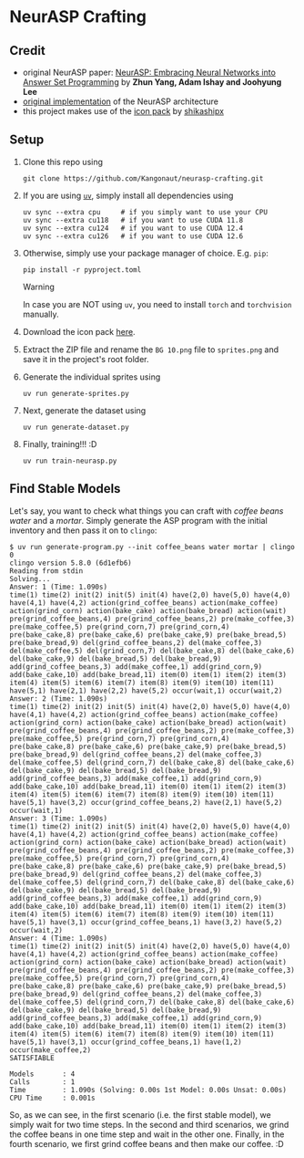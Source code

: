 # NeurASP Crafting

## Credit

- original NeurASP paper: [NeurASP: Embracing Neural Networks into Answer Set Programming](https://arxiv.org/abs/2307.07700) by **Zhun Yang, Adam Ishay and Joohyung Lee**
- [original implementation](https://github.com/azreasoners/NeurASP) of the NeurASP architecture
- this project makes use of the [icon pack](https://shikashipx.itch.io/shikashis-fantasy-icons-pack) by [shikashipx](https://itch.io/profile/shikashipx)

## Setup

1. Clone this repo using

    ```console
    git clone https://github.com/Kangonaut/neurasp-crafting.git
    ```

1. If you are using [`uv`](https://github.com/astral-sh/uv), simply install all dependencies using

    ```console
    uv sync --extra cpu     # if you simply want to use your CPU
    uv sync --extra cu118   # if you want to use CUDA 11.8
    uv sync --extra cu124   # if you want to use CUDA 12.4
    uv sync --extra cu126   # if you want to use CUDA 12.6
    ```

1. Otherwise, simply use your package manager of choice. E.g. `pip`:

    ```console
    pip install -r pyproject.toml
    ```

    > [!WARNING]
    > In case you are NOT using `uv`, you need to install `torch` and `torchvision` manually.

1. Download the icon pack [here](https://shikashipx.itch.io/shikashis-fantasy-icons-pack).
1. Extract the ZIP file and rename the `BG 10.png` file to `sprites.png` and save it in the project's root folder.
1. Generate the individual sprites using

    ```console
    uv run generate-sprites.py
    ```

1. Next, generate the dataset using

    ```console
    uv run generate-dataset.py
    ```

1. Finally, training!!! :D

    ```console
    uv run train-neurasp.py
    ```

## Find Stable Models

Let's say, you want to check what things you can craft with *coffee beans* *water* and a *mortar*.
Simply generate the ASP program with the initial inventory and then pass it on to `clingo`:

```console
$ uv run generate-program.py --init coffee_beans water mortar | clingo 0
clingo version 5.8.0 (6d1efb6)
Reading from stdin
Solving...
Answer: 1 (Time: 1.090s)
time(1) time(2) init(2) init(5) init(4) have(2,0) have(5,0) have(4,0) have(4,1) have(4,2) action(grind_coffee_beans) action(make_coffee) action(grind_corn) action(bake_cake) action(bake_bread) action(wait) pre(grind_coffee_beans,4) pre(grind_coffee_beans,2) pre(make_coffee,3) pre(make_coffee,5) pre(grind_corn,7) pre(grind_corn,4) pre(bake_cake,8) pre(bake_cake,6) pre(bake_cake,9) pre(bake_bread,5) pre(bake_bread,9) del(grind_coffee_beans,2) del(make_coffee,3) del(make_coffee,5) del(grind_corn,7) del(bake_cake,8) del(bake_cake,6) del(bake_cake,9) del(bake_bread,5) del(bake_bread,9) add(grind_coffee_beans,3) add(make_coffee,1) add(grind_corn,9) add(bake_cake,10) add(bake_bread,11) item(0) item(1) item(2) item(3) item(4) item(5) item(6) item(7) item(8) item(9) item(10) item(11) have(5,1) have(2,1) have(2,2) have(5,2) occur(wait,1) occur(wait,2)
Answer: 2 (Time: 1.090s)
time(1) time(2) init(2) init(5) init(4) have(2,0) have(5,0) have(4,0) have(4,1) have(4,2) action(grind_coffee_beans) action(make_coffee) action(grind_corn) action(bake_cake) action(bake_bread) action(wait) pre(grind_coffee_beans,4) pre(grind_coffee_beans,2) pre(make_coffee,3) pre(make_coffee,5) pre(grind_corn,7) pre(grind_corn,4) pre(bake_cake,8) pre(bake_cake,6) pre(bake_cake,9) pre(bake_bread,5) pre(bake_bread,9) del(grind_coffee_beans,2) del(make_coffee,3) del(make_coffee,5) del(grind_corn,7) del(bake_cake,8) del(bake_cake,6) del(bake_cake,9) del(bake_bread,5) del(bake_bread,9) add(grind_coffee_beans,3) add(make_coffee,1) add(grind_corn,9) add(bake_cake,10) add(bake_bread,11) item(0) item(1) item(2) item(3) item(4) item(5) item(6) item(7) item(8) item(9) item(10) item(11) have(5,1) have(3,2) occur(grind_coffee_beans,2) have(2,1) have(5,2) occur(wait,1)
Answer: 3 (Time: 1.090s)
time(1) time(2) init(2) init(5) init(4) have(2,0) have(5,0) have(4,0) have(4,1) have(4,2) action(grind_coffee_beans) action(make_coffee) action(grind_corn) action(bake_cake) action(bake_bread) action(wait) pre(grind_coffee_beans,4) pre(grind_coffee_beans,2) pre(make_coffee,3) pre(make_coffee,5) pre(grind_corn,7) pre(grind_corn,4) pre(bake_cake,8) pre(bake_cake,6) pre(bake_cake,9) pre(bake_bread,5) pre(bake_bread,9) del(grind_coffee_beans,2) del(make_coffee,3) del(make_coffee,5) del(grind_corn,7) del(bake_cake,8) del(bake_cake,6) del(bake_cake,9) del(bake_bread,5) del(bake_bread,9) add(grind_coffee_beans,3) add(make_coffee,1) add(grind_corn,9) add(bake_cake,10) add(bake_bread,11) item(0) item(1) item(2) item(3) item(4) item(5) item(6) item(7) item(8) item(9) item(10) item(11) have(5,1) have(3,1) occur(grind_coffee_beans,1) have(3,2) have(5,2) occur(wait,2)
Answer: 4 (Time: 1.090s)
time(1) time(2) init(2) init(5) init(4) have(2,0) have(5,0) have(4,0) have(4,1) have(4,2) action(grind_coffee_beans) action(make_coffee) action(grind_corn) action(bake_cake) action(bake_bread) action(wait) pre(grind_coffee_beans,4) pre(grind_coffee_beans,2) pre(make_coffee,3) pre(make_coffee,5) pre(grind_corn,7) pre(grind_corn,4) pre(bake_cake,8) pre(bake_cake,6) pre(bake_cake,9) pre(bake_bread,5) pre(bake_bread,9) del(grind_coffee_beans,2) del(make_coffee,3) del(make_coffee,5) del(grind_corn,7) del(bake_cake,8) del(bake_cake,6) del(bake_cake,9) del(bake_bread,5) del(bake_bread,9) add(grind_coffee_beans,3) add(make_coffee,1) add(grind_corn,9) add(bake_cake,10) add(bake_bread,11) item(0) item(1) item(2) item(3) item(4) item(5) item(6) item(7) item(8) item(9) item(10) item(11) have(5,1) have(3,1) occur(grind_coffee_beans,1) have(1,2) occur(make_coffee,2)
SATISFIABLE

Models       : 4
Calls        : 1
Time         : 1.090s (Solving: 0.00s 1st Model: 0.00s Unsat: 0.00s)
CPU Time     : 0.001s
```

So, as we can see, in the first scenario (i.e. the first stable model), we simply wait for two time steps.
In the second and third scenarios, we grind the coffee beans in one time step and wait in the other one.
Finally, in the fourth scenario, we first grind coffee beans and then make our coffee. :D
